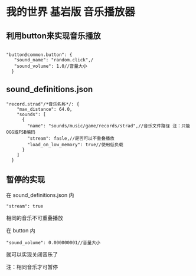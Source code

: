 # 我的世界 基岩版 音乐播放器

## 利用button来实现音乐播放
<pre><code class="language-bash"style="">
"button@common.button": {
   "sound_name": "random.click",/
   "sound_volume": 1.0//音量大小
  }<span class="token operator"></code></pre>
  
  ## sound_definitions.json
  
  <pre><code class="language-bash"style="">"record.strad"/*音乐名称*/: {
    "max_distance": 64.0,
    "sounds": [
      {
        "name": "sounds/music/game/records/strad",//音乐文件路径 注：只能OGG或FSB编码
        "stream": fasle,//是否可以不重叠播放
        "load_on_low_memory": true//使用低负载
      }
    ]
  }<span class="token operator"></code></pre>
  
  ## 暂停的实现
  
  在 sound_definitions.json 内
  <pre><code class="language-bash"style="">"stream": true<span class="token operator"></code></pre>
  相同的音乐不可重叠播放
   
  在 button 内
  
  <pre><code class="language-bash"style="">"sound_volume": 0.000000001//音量大小</code></pre>
  就可以实现关闭音乐了 
  
  注：相同音乐才可暂停
